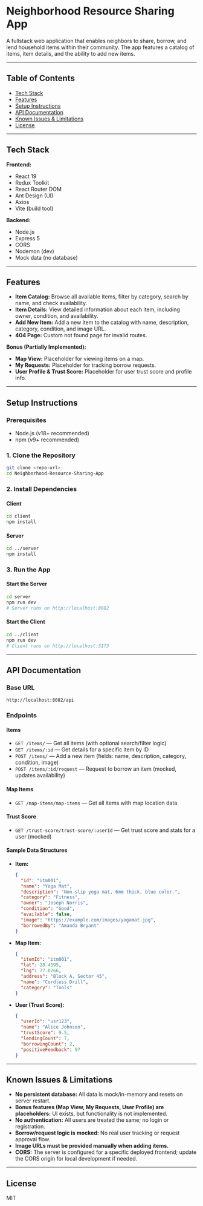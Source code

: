 # Neighborhood Resource Sharing App

A fullstack web application that enables neighbors to share, borrow, and lend household items within their community. The app features a catalog of items, item details, and the ability to add new items.

---

## Table of Contents

- [Tech Stack](#tech-stack)
- [Features](#features)
- [Setup Instructions](#setup-instructions)
- [API Documentation](#api-documentation)
- [Known Issues & Limitations](#known-issues--limitations)
- [License](#license)

---

## Tech Stack

**Frontend:**

- React 19
- Redux Toolkit
- React Router DOM
- Ant Design (UI)
- Axios
- Vite (build tool)

**Backend:**

- Node.js
- Express 5
- CORS
- Nodemon (dev)
- Mock data (no database)

---

## Features

- **Item Catalog:** Browse all available items, filter by category, search by name, and check availability.
- **Item Details:** View detailed information about each item, including owner, condition, and availability.
- **Add New Item:** Add a new item to the catalog with name, description, category, condition, and image URL.
- **404 Page:** Custom not found page for invalid routes.

**Bonus (Partially Implemented):**

- **Map View:** Placeholder for viewing items on a map.
- **My Requests:** Placeholder for tracking borrow requests.
- **User Profile & Trust Score:** Placeholder for user trust score and profile info.

---

## Setup Instructions

### Prerequisites

- Node.js (v18+ recommended)
- npm (v9+ recommended)

### 1. Clone the Repository

```bash
git clone <repo-url>
cd Neighborhood-Resource-Sharing-App
```

### 2. Install Dependencies

#### Client

```bash
cd client
npm install
```

#### Server

```bash
cd ../server
npm install
```

### 3. Run the App

#### Start the Server

```bash
cd server
npm run dev
# Server runs on http://localhost:8082
```

#### Start the Client

```bash
cd ../client
npm run dev
# Client runs on http://localhost:5173
```

---

## API Documentation

### Base URL

```
http://localhost:8082/api
```

### Endpoints

#### **Items**

- `GET /items/` — Get all items (with optional search/filter logic)
- `GET /items/:id` — Get details for a specific item by ID
- `POST /items/` — Add a new item (fields: name, description, category, condition, image)
- `POST /items/:id/request` — Request to borrow an item (mocked, updates availability)

#### **Map Items**

- `GET /map-items/map-items` — Get all items with map location data

#### **Trust Score**

- `GET /trust-score/trust-score/:userId` — Get trust score and stats for a user (mocked)

#### **Sample Data Structures**

- **Item:**
  ```json
  {
    "id": "itm001",
    "name": "Yoga Mat",
    "description": "Non-slip yoga mat, 6mm thick, blue color.",
    "category": "Fitness",
    "owner": "Joseph Norris",
    "condition": "Good",
    "available": false,
    "image": "https://example.com/images/yogamat.jpg",
    "borrowedBy": "Amanda Bryant"
  }
  ```
- **Map Item:**
  ```json
  {
    "itemId": "itm001",
    "lat": 28.4595,
    "lng": 77.0266,
    "address": "Block A, Sector 45",
    "name": "Cordless Drill",
    "category": "Tools"
  }
  ```
- **User (Trust Score):**
  ```json
  {
    "userId": "usr123",
    "name": "Alice Johnson",
    "trustScore": 9.5,
    "lendingCount": 7,
    "borrowingCount": 2,
    "positiveFeedback": 97
  }
  ```

---

## Known Issues & Limitations

- **No persistent database:** All data is mock/in-memory and resets on server restart.
- **Bonus features (Map View, My Requests, User Profile) are placeholders:** UI exists, but functionality is not implemented.
- **No authentication:** All users are treated the same; no login or registration.
- **Borrow/request logic is mocked:** No real user tracking or request approval flow.
- **Image URLs must be provided manually when adding items.**
- **CORS:** The server is configured for a specific deployed frontend; update the CORS origin for local development if needed.

---

## License

MIT
